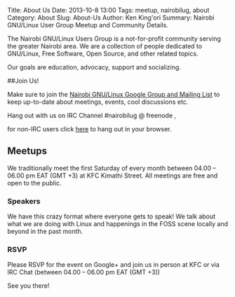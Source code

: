 Title: About Us
Date: 2013-10-8 13:00
Tags: meetup, nairobilug, about
Category: About
Slug: About-Us
Author: Ken King'ori
Summary: Nairobi GNU/Linux User Group Meetup and Community Details.

The Nairobi GNU/Linux Users Group is a not-for-profit community serving the greater Nairobi area. We are a collection of people dedicated to GNU/Linux, Free Software, Open Source, and other related topics.

Our goals are education, advocacy, support and socializing.

##Join Us!

Make sure to join the [Nairobi GNU/Linux Google Group and Mailing List](https://groups.google.com/group/nairobi-gnu) to keep up-to-date about meetings, events, cool discussions etc.

Hang out with us on IRC Channel \#nairobilug @ freenode ,

for non-IRC users click [here](http://webchat.freenode.net/?channels=nairobilug) to hang out in your browser.

## Meetups

We traditionally meet the first Saturday of every month between 04.00 – 06.00 pm EAT (GMT +3) at KFC Kimathi Street. All meetings are free and open to the public.

### Speakers

We have this crazy format where everyone gets to speak! We talk about what we are doing with Linux and happenings in the FOSS scene locally and beyond in the past month.

### RSVP

Please RSVP for the event on Google+  and join us in person at KFC or via IRC Chat (between 04.00 – 06.00 pm EAT (GMT +3))

See you there!

